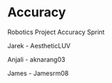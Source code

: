 # Accuracy

Robotics Project Accuracy Sprint

Jarek - AestheticLUV

Anjali - aknarang03

James - Jamesrm08
